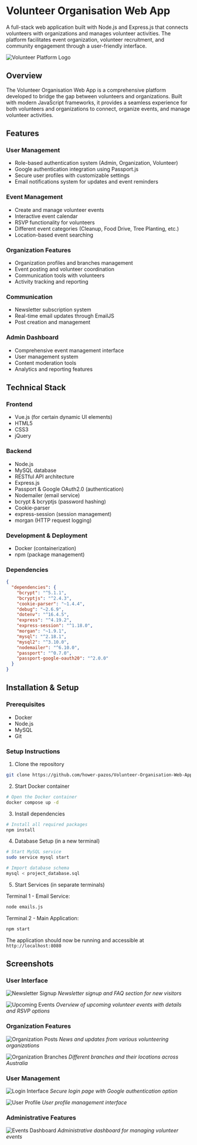 # Volunteer Organisation Web App

A full-stack web application built with Node.js and Express.js that connects volunteers with organizations and manages volunteer activities. The platform facilitates event organization, volunteer recruitment, and community engagement through a user-friendly interface.

![Volunteer Platform Logo](screenshots/logo.jpg)

## Overview

The Volunteer Organisation Web App is a comprehensive platform developed to bridge the gap between volunteers and organizations. Built with modern JavaScript frameworks, it provides a seamless experience for both volunteers and organizations to connect, organize events, and manage volunteer activities.

## Features

### User Management
- Role-based authentication system (Admin, Organization, Volunteer)
- Google authentication integration using Passport.js
- Secure user profiles with customizable settings
- Email notifications system for updates and event reminders

### Event Management
- Create and manage volunteer events
- Interactive event calendar
- RSVP functionality for volunteers
- Different event categories (Cleanup, Food Drive, Tree Planting, etc.)
- Location-based event searching

### Organization Features
- Organization profiles and branches management
- Event posting and volunteer coordination
- Communication tools with volunteers
- Activity tracking and reporting

### Communication
- Newsletter subscription system
- Real-time email updates through EmailJS
- Post creation and management

### Admin Dashboard
- Comprehensive event management interface
- User management system
- Content moderation tools
- Analytics and reporting features

## Technical Stack

### Frontend
- Vue.js (for certain dynamic UI elements)
- HTML5
- CSS3
- jQuery

### Backend
- Node.js
- MySQL database
- RESTful API architecture
- Express.js
- Passport & Google OAuth2.0 (authentication)
- Nodemailer (email service)
- bcrypt & bcryptjs (password hashing)
- Cookie-parser
- express-session (session management)
- morgan (HTTP request logging)

### Development & Deployment
- Docker (containerization)
- npm (package management)

### Dependencies
```json
{
  "dependencies": {
    "bcrypt": "^5.1.1",
    "bcryptjs": "^2.4.3",
    "cookie-parser": "~1.4.4",
    "debug": "~2.6.9",
    "dotenv": "^16.4.5",
    "express": "^4.19.2",
    "express-session": "^1.18.0",
    "morgan": "~1.9.1",
    "mysql": "^2.18.1",
    "mysql2": "^3.10.0",
    "nodemailer": "^6.10.0",
    "passport": "^0.7.0",
    "passport-google-oauth20": "^2.0.0"
  }
}
```

## Installation & Setup

### Prerequisites
- Docker
- Node.js
- MySQL
- Git

### Setup Instructions

1. Clone the repository
```bash
git clone https://github.com/hower-pazos/Volunteer-Organisation-Web-App.git
```

2. Start Docker container
```bash
# Open the Docker container
docker compose up -d
```

3. Install dependencies
```bash
# Install all required packages
npm install
```

4. Database Setup (in a new terminal)
```bash
# Start MySQL service
sudo service mysql start

# Import database schema
mysql < project_database.sql
```

5. Start Services (in separate terminals)

Terminal 1 - Email Service:
```bash
node emails.js
```

Terminal 2 - Main Application:
```bash
npm start
```

The application should now be running and accessible at `http://localhost:8080`

## Screenshots

### User Interface
![Newsletter Signup](screenshots/newsletter-signup.jpg)
*Newsletter signup and FAQ section for new visitors*

![Upcoming Events](screenshots/upcoming-events.jpg)
*Overview of upcoming volunteer events with details and RSVP options*

### Organization Features
![Organization Posts](screenshots/organization-posts.jpg)
*News and updates from various volunteering organizations*

![Organization Branches](screenshots/organization-branches.jpg)
*Different branches and their locations across Australia*

### User Management
![Login Interface](screenshots/user-login.jpg)
*Secure login page with Google authentication option*

![User Profile](screenshots/user-profile-page.jpg)
*User profile management interface*

### Administrative Features
![Events Dashboard](screenshots/admin-events-dashboard.jpg)
*Administrative dashboard for managing volunteer events*

